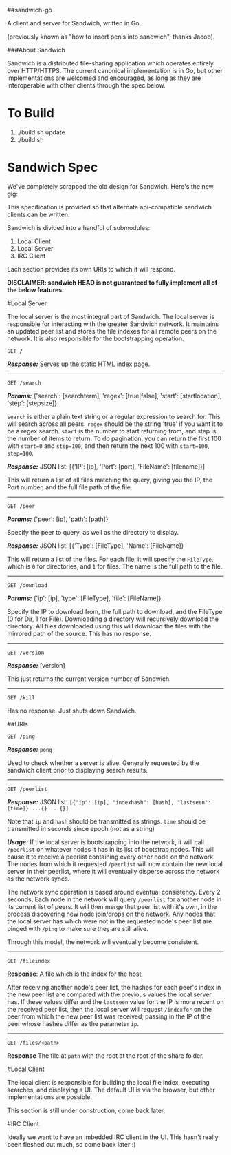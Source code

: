 ##sandwich-go

A client and server for Sandwich, written in Go.

(previously known as "how to insert penis into sandwich", thanks Jacob).


###About Sandwich

Sandwich is a distributed file-sharing application which operates entirely over HTTP/HTTPS. The current canonical implementation is in Go, but other implementations are welcomed and encouraged, as long as they are interoperable with other clients through the spec below.

# To Build

1. ./build.sh update
2. ./build.sh

# Sandwich Spec

We've completely scrapped the old design for Sandwich. Here's the new gig:

This specification is provided so that alternate api-compatible sandwich clients can be written.

Sandwich is divided into a handful of submodules:

1. Local Client
2. Local Server
3. IRC Client

Each section provides its own URIs to which it will respond.

**DISCLAIMER: sandwich HEAD is not guaranteed to fully implement all of the below features.**

#Local Server

The local server is the most integral part of Sandwich. The local server is responsible for interacting with the greater Sandwich network. It maintains an updated peer list and stores the file indexes for all remote peers on the network. It is also responsible for the bootstrapping operation.

`GET /`

***Response:*** Serves up the static HTML index page.

---

`GET /search`

***Params:*** {'search': [searchterm],
               'regex': [true|false],
               'start': [startlocation],
               'step': [stepsize]}

`search` is either a plain text string or a regular expression to
search for. This will search across all peers. `regex` should be the string
'true' if you want it to be a regex search. `start` is the number to start
returning from, and step is the number of items to return. To do pagination,
you can return the first 100 with `start=0` and `step=100`, and then return
the next 100 with `start=100`, `step=100`.

***Response:*** JSON list: [{'IP': [ip], 'Port': [port], 'FileName': [filename]}]

This will return a list of all files matching the query, giving you the IP,
the Port number, and the full file path of the file.

---

`GET /peer`

***Params:*** {'peer': [ip], 'path': [path]}

Specify the peer to query, as well as the directory to display.

***Response:*** JSON list: [{'Type': [FileType], 'Name': [FileName]}

This will return a list of the files. For each file, it will specify the
`FileType`, which is `0` for directories, and `1` for files. The name is the
full path to the file.

---

`GET /download`

***Params:*** {'ip': [ip], 'type': [FileType], 'file': [FileName]}

Specify the IP to download from, the full path to download, and the FileType
(0 for Dir, 1 for File). Downloading a directory will recursively download the
directory. All files downloaded using this will download the files with the
mirrored path of the source. This has no response.

---

`GET /version`

***Response:*** [version]

This just returns the current version number of Sandwich.

---

`GET /kill`

Has no response. Just shuts down Sandwich.


##URIs

`GET /ping`

***Response:*** `pong`

Used to check whether a server is alive. Generally requested by the sandwich client prior to displaying search results.

---

`GET /peerlist`

***Response:*** JSON list: `[{"ip": [ip], "indexhash": [hash], "lastseen": [time]} ...{} ...{}]`

Note that `ip` and `hash` should be transmitted as strings. `time` should be transmitted in seconds since epoch (not as a string)

***Usage:***
If the local server is bootstrapping into the network, it will call `/peerlist` on whatever nodes it has in its list of bootstrap nodes. This will cause it to receive a peerlist containing every other node on the network. The nodes from which it requested `/peerlist` will now contain the new local server in their peerlist, where it will eventually disperse across the network as the network syncs.

The network sync operation is based around eventual consistency. Every 2 seconds, Each node in the network will query `/peerlist` for another node in its current list of peers. It will then merge that peer list with it's own, in the process discovering new node join/drops on the network. Any nodes that the local server has which were not in the requested node's peer list are pinged with `/ping` to make sure they are still alive.

Through this model, the network will eventually become consistent.

---

`GET /fileindex`

**Response**: A file which is the index for the host.

After receiving another node's peer list, the hashes for each peer's index in the new peer list are compared with the previous values the local server has. If these values differ and the `lastseen` value for the IP is more recent on the received peer list, then the local server will request `/indexfor` on the peer from which the new peer list was received, passing in the IP of the peer whose hashes differ as the parameter `ip`.

---

`GET /files/<path>`

**Response** The file at `path` with the root at the root of the share folder.


#Local Client

The local client is responsible for building the local file index, executing searches, and displaying a UI. The default UI is via the browser, but other implementations are possible.

This section is still under construction, come back later.


#IRC Client

Ideally we want to have an imbedded IRC client in the UI. This hasn't really been fleshed out much, so come back later :)
